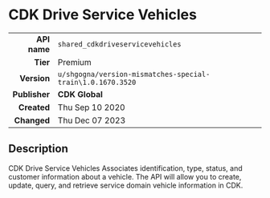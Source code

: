 # CDK Drive Service Vehicles
| | |
|-:|-|
|**API name**|`shared_cdkdriveservicevehicles`|
|**Tier**|Premium|
|**Version**|`u/shgogna/version-mismatches-special-train\1.0.1670.3520`|
|**Publisher**|**CDK Global**|
|**Created**|Thu Sep 10 2020|
|**Changed**|Thu Dec 07 2023|

## Description
CDK Drive Service Vehicles Associates identification, type, status, and customer information about a vehicle. The API will allow you to create, update, query, and retrieve service domain vehicle information in CDK.

